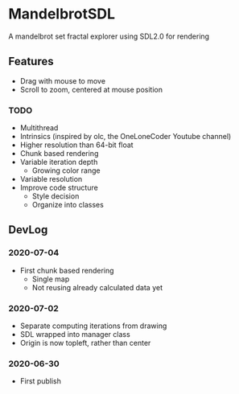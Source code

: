 # MandelbrotSDL

A mandelbrot set fractal explorer using SDL2.0 for rendering

## Features

- Drag with mouse to move
- Scroll to zoom, centered at mouse position

### TODO

- Multithread
- Intrinsics (inspired by olc, the OneLoneCoder Youtube channel)
- Higher resolution than 64-bit float
- Chunk based rendering
- Variable iteration depth
  - Growing color range
- Variable resolution
- Improve code structure
  - Style decision
  - Organize into classes

## DevLog

### 2020-07-04

- First chunk based rendering
  - Single map
  - Not reusing already calculated data yet

### 2020-07-02

- Separate computing iterations from drawing
- SDL wrapped into manager class
- Origin is now topleft, rather than center

### 2020-06-30

- First publish
